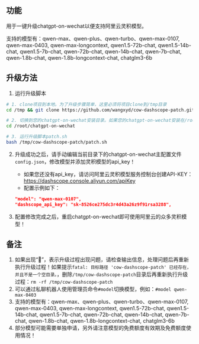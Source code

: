 ## 功能

用于一键升级chatgpt-on-wechat以便支持阿里云灵积模型。

支持的模型有：qwen-max、qwen-plus、qwen-turbo、qwen-max-0107, qwen-max-0403, qwen-max-longcontext, qwen1.5-72b-chat, qwen1.5-14b-chat, qwen1.5-7b-chat, qwen-72b-chat, qwen-14b-chat, qwen-7b-chat, qwen-1.8b-chat, qwen-1.8b-longcontext-chat, chatglm3-6b

## 升级方法

1. 运行升级脚本
```sh
# 1. clone项目到本地。为了升级步骤简单，这里必须将项目clone到/tmp目录
cd /tmp && git clone https://github.com/wangxyd/cow-dashscope-patch.git

# 2. 切换到您的chatgpt-on-wechat安装目录。如果您的chatgpt-on-wechat安装在/root/chatgpt-on-wechat目录，使用如下命令切换到该目录:
cd /root/chatgpt-on-wechat

# 3. 运行升级脚本patch.sh
bash /tmp/cow-dashscope-patch/patch.sh
```

2. 升级成功之后，请手动编辑当前目录下的chatgpt-on-wechat主配置文件`config.json`，修改模型并添加灵积模型的api_key！
    + 如果您还没有api_key，请访问阿里云灵积模型服务控制台创建API-KEY：https://dashscope.console.aliyun.com/apiKey
    + 配置示例如下：
    ```json
    "model": "qwen-max-0107",
    "dashscope_api_key": "sk-8526ce275dc3r4d43a26z9f91rsa3288",
    ```

3. 配置修改完成之后，重启chatgpt-on-wechat即可使用阿里云的众多灵积模型！

## 备注

1. 如果出现“🔴”，表示升级过程出现问题，请检查输出信息，处理问题后再重新执行升级过程！如果提示`fatal: 目标路径 'cow-dashscope-patch' 已经存在，并且不是一个空目录。`，删除`/tmp/cow-dashscope-patch`目录后再重新执行升级过程：`rm -rf /tmp/cow-dashscope-patch`
2. 可以通过私聊机器人使用管理员命令`#model`切换模型，例如：`#model qwen-max-0403`
3. 支持的模型有：qwen-max、qwen-plus、qwen-turbo、qwen-max-0107, qwen-max-0403, qwen-max-longcontext, qwen1.5-72b-chat, qwen1.5-14b-chat, qwen1.5-7b-chat, qwen-72b-chat, qwen-14b-chat, qwen-7b-chat, qwen-1.8b-chat, qwen-1.8b-longcontext-chat, chatglm3-6b
4. 部分模型可能需要单独申请，另外请注意模型的免费额度有效期及免费额度使用情况！